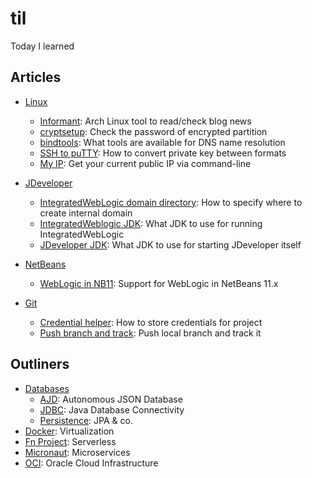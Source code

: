 # til
Today I learned

## Articles

* [Linux](linux)
    - [Informant](linux/arch-pacman_dont_miss_feed_news.md): Arch Linux tool to read/check blog news
    - [cryptsetup](linux/cryptsetup-check_password.md): Check the password of encrypted partition
    - [bindtools](linux/dns-domain_name_lookup.md): What tools are available for DNS name resolution
    - [SSH to puTTY](linux/ssh-convert_putty_key_to_openssh.md): How to convert private key between formats
    - [My IP](linux/curl-whats_my_ip.md): Get your current public IP via command-line

* [JDeveloper](jdev)
    - [IntegratedWebLogic domain directory](jdev/jdev-specify_domain_directory.md): How to specify where to create internal domain
    - [IntegratedWeblogic JDK](jdev/jdev-specify_jdk_for_internal_domain.md): What JDK to use for running IntegratedWebLogic
    - [JDeveloper JDK](jdev/jdev-specify_jdk_for_ide.md): What JDK to use for starting JDeveloper itself

* [NetBeans](netbeans)
    - [WebLogic in NB11](netbeans/nb11_weblogic_support.md): Support for WebLogic in NetBeans 11.x

* [Git](git)
    - [Credential helper](git/credentials_helper.md): How to store credentials for project
    - [Push branch and track](git/push_local_branch_and_track.md ): Push local branch and track it

## Outliners

* [Databases](data)
    - [AJD](outliners/data/ajd/ajd.md): Autonomous JSON Database
    - [JDBC](outliners/data/jdbc): Java Database Connectivity
    - [Persistence](outliners/data/persistence/persistence.md): JPA & co.
* [Docker](outliners/docker/docker.md): Virtualization
* [Fn Project](outliners/fn): Serverless
* [Micronaut](outliners/micronaut/micronaut.md): Microservices
* [OCI](outliners/oci): Oracle Cloud Infrastructure

